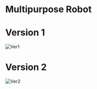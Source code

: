 
# Multipurpose Robot
<h1>Version 1</h1>
<img src="https://user-images.githubusercontent.com/24839790/118393925-3ad33280-b65f-11eb-9cf7-6818a5856a08.jpeg" alt="Ver1">
<h1>Version 2</h1>
<img src="https://user-images.githubusercontent.com/24839790/118395202-a967be80-b666-11eb-81b8-0afeb6faee45.jpeg" alt="Ver2">

